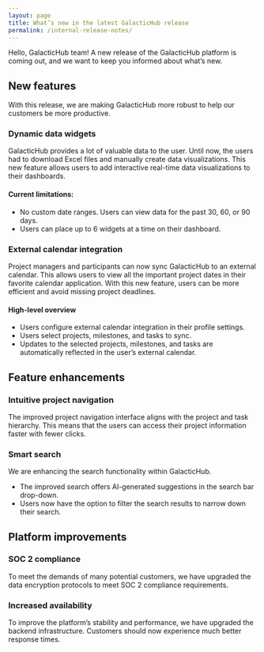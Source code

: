 ```yaml
---
layout: page
title: What’s new in the latest GalacticHub release
permalink: /internal-release-notes/
---
```


Hello, GalacticHub team!
A new release of the GalacticHub platform is coming out, and we want to keep you informed about what’s new.

## New features

With this release, we are making GalacticHub more robust to help our customers be more productive.

### Dynamic data widgets

GalacticHub provides a lot of valuable data to the user. Until now, the users had to download Excel files and manually create data visualizations.
This new feature allows users to add interactive real-time data visualizations to their dashboards.

#### Current limitations:
* No custom date ranges. Users can view data for the past 30, 60, or 90 days.
* Users can place up to 6 widgets at a time on their dashboard.

### External calendar integration

Project managers and participants can now sync GalacticHub to an external calendar. This allows users to view all the important project dates in their favorite calendar application. With this new feature, users can be more efficient and avoid missing project deadlines.

#### High-level overview
* Users configure external calendar integration in their profile settings.
* Users select projects, milestones, and tasks to sync.
* Updates to the selected projects, milestones, and tasks are automatically reflected in the user’s external calendar.

## Feature enhancements

### Intuitive project navigation

The improved project navigation interface aligns with the project and task hierarchy. This means that the users can access their project information faster with fewer clicks.

### Smart search

We are enhancing the search functionality within GalacticHub.
* The improved search offers AI-generated suggestions in the search bar drop-down.
* Users now have the option to filter the search results to narrow down their search.

## Platform improvements

### SOC 2 compliance

To meet the demands of many potential customers, we have upgraded the data encryption protocols to meet SOC 2 compliance requirements.

### Increased availability

To improve the platform’s stability and performance, we have upgraded the backend infrastructure. Customers should now experience much better response times.

